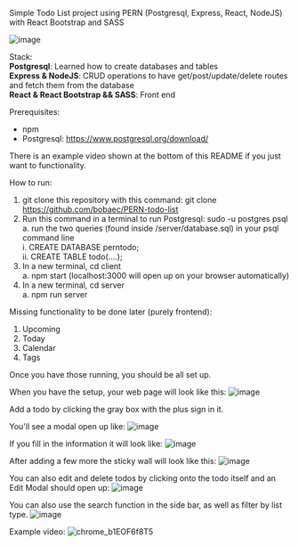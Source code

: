 Simple Todo List project using PERN (Postgresql, Express, React, NodeJS) with React Bootstrap and SASS

![image](https://github.com/bobaec/PERN-todo-list/assets/22423987/2da9fcac-68d1-4b31-8dde-560ff7e5a213)

Stack:<br/>
<b>Postgresql</b>: Learned how to create databases and tables
<br/>
<b>Express & NodeJS</b>: CRUD operations to have get/post/update/delete routes and fetch them from the database
<br/>
<b>React & React Bootstrap && SASS</b>: Front end

Prerequisites: 
- npm
- Postgresql: https://www.postgresql.org/download/

There is an example video shown at the bottom of this README if you just want to functionality.

How to run:

1. git clone this repository with this command: git clone https://github.com/bobaec/PERN-todo-list
2. Run this command in a terminal to run Postgresql: sudo -u postgres psql
   <br/>a. run the two queries (found inside /server/database.sql) in your psql command line
            <br/>i. CREATE DATABASE perntodo;
            <br/>ii. CREATE TABLE todo(....);
4. In a new terminal, cd client
   <br/>a. npm start (localhost:3000 will open up on your browser automatically)
5. In a new terminal, cd server
  <br/>a. npm run server

Missing functionality to be done later (purely frontend):
1. Upcoming
2. Today
3. Calendar
4. Tags

Once you have those running, you should be all set up.

When you have the setup, your web page will look like this:
![image](https://github.com/bobaec/PERN-todo-list/assets/22423987/50a31b93-e371-4d2b-ac89-13d8c12b3615)

Add a todo by clicking the gray box with the plus sign in it.

You'll see a modal open up like:
![image](https://github.com/bobaec/PERN-todo-list/assets/22423987/48d585e0-d31c-44c7-95dd-6c5a633c22cc)

If you fill in the information it will look like:
![image](https://github.com/bobaec/PERN-todo-list/assets/22423987/29f3aa8d-8178-4027-a520-f6796fa8d822)

After adding a few more the sticky wall will look like this:
![image](https://github.com/bobaec/PERN-todo-list/assets/22423987/2da9fcac-68d1-4b31-8dde-560ff7e5a213)

You can also edit and delete todos by clicking onto the todo itself and an Edit Modal should open up:
![image](https://github.com/bobaec/PERN-todo-list/assets/22423987/d62e86f9-155b-4fb0-b435-f16b25cd4467)

You can also use the search function in the side bar, as well as filter by list type.
![image](https://github.com/bobaec/PERN-todo-list/assets/22423987/66ac3b46-40f7-4ce5-af14-ae3231dbaa97)

Example video:
![chrome_b1EOF6f8T5](https://github.com/bobaec/PERN-todo-list/assets/22423987/b80d8980-09d5-4f86-b9b1-e3e55b7a3a07)

